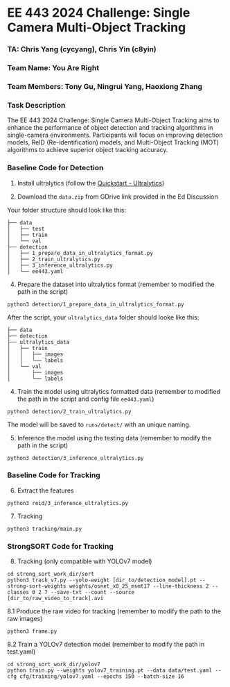 # EE 443 2024 Challenge: Single Camera Multi-Object Tracking

### TA: Chris Yang (cycyang), Chris Yin (c8yin)

### Team Name: You Are Right

### Team Members: Tony Gu, Ningrui Yang, Haoxiong Zhang

### Task Description
The EE 443 2024 Challenge: Single Camera Multi-Object Tracking aims to enhance the performance of object detection and tracking algorithms in single-camera environments. Participants will focus on improving detection models, ReID (Re-identification) models, and Multi-Object Tracking (MOT) algorithms to achieve superior object tracking accuracy.

### Baseline Code for Detection

1. Install ultralytics (follow the [Quickstart - Ultralytics](https://docs.ultralytics.com/quickstart/#install-ultralytics))

2. Download the `data.zip` from GDrive link provided in the Ed Discussion

Your folder structure should look like this:
```
├── data
│   ├── test
│   ├── train
│   └── val
├── detection
│   ├── 1_prepare_data_in_ultralytics_format.py
│   ├── 2_train_ultralytics.py
│   ├── 3_inference_ultralytics.py
│   └── ee443.yaml
```

4. Prepare the dataset into ultralytics format (remember to modified the path in the script)
```
python3 detection/1_prepare_data_in_ultralytics_format.py
```
After the script, your `ultralytics_data` folder should looke like this:
```
├── data
├── detection
├── ultralytics_data
│   ├── train
│   │   ├── images
│   │   └── labels
│   └── val
│       ├── images
│       └── labels
```

4. Train the model using ultralytics formatted data (remember to modified the path in the script and config file `ee443.yaml`)
```
python3 detection/2_train_ultralytics.py
```
The model will be saved to `runs/detect/` with an unique naming.

5. Inference the model using the testing data (remember to modify the path in the script)
```
python3 detection/3_inference_ultralytics.py
```

### Baseline Code for Tracking

6. Extract the features
```
python3 reid/3_inference_ultralytics.py
```

7. Tracking
```
python3 tracking/main.py
```

### StrongSORT Code for Tracking

8. Tracking (only compatible with YOLOv7 model)
```
cd strong_sort_work_dir/sort
python3 track_v7.py --yolo-weight [dir_to/detection_model].pt --strong-sort-weights weights/osnet_x0_25_msmt17 --line-thickness 2 --classes 0 2 7 --save-txt --count --source [dir_to/raw_video_to_track].avi
```

8.1 Produce the raw video for tracking (remember to modify the path to the raw images)
```
python3 frame.py
```

8.2 Train a YOLOv7 detection model (remember to modify the path in test.yaml)
```
cd strong_sort_work_dir/yolov7
python train.py --weights yolov7_training.pt --data data/test.yaml --cfg cfg/training/yolov7.yaml --epochs 150 --batch-size 16
```
